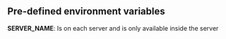 ## Pre-defined environment variables



**SERVER_NAME**: Is on each server and is only available inside the server

